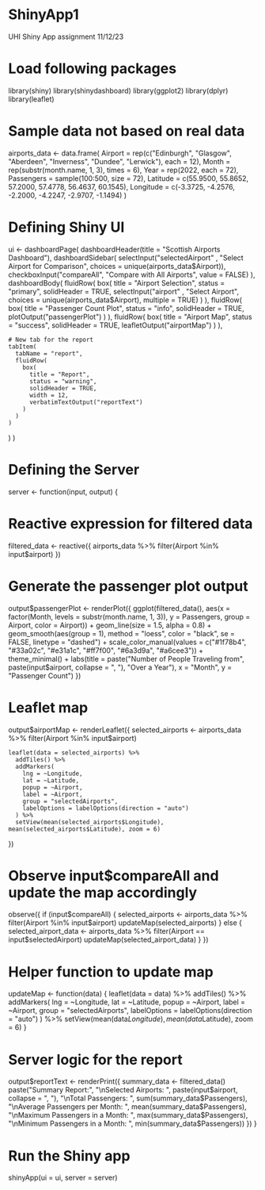 # ShinyApp1
UHI Shiny App assignment 11/12/23



# Load following packages
library(shiny)
library(shinydashboard)
library(ggplot2)
library(dplyr)
library(leaflet)

# Sample data not based on real data
airports_data <- data.frame(
  Airport = rep(c("Edinburgh", "Glasgow", "Aberdeen", "Inverness", "Dundee", "Lerwick"), each = 12),
  Month = rep(substr(month.name, 1, 3), times = 6),
  Year = rep(2022, each = 72),
  Passengers = sample(100:500, size = 72),
  Latitude = c(55.9500, 55.8652, 57.2000, 57.4778, 56.4637, 60.1545),
  Longitude = c(-3.3725, -4.2576, -2.2000, -4.2247, -2.9707, -1.1494)
)

# Defining Shiny UI
ui <- dashboardPage(
  dashboardHeader(title = "Scottish Airports Dashboard"),
  dashboardSidebar(
    selectInput("selectedAirport" , "Select Airport for Comparison", choices = unique(airports_data$Airport)),
    checkboxInput("compareAll", "Compare with All Airports", value = FALSE)
  ),
  dashboardBody(
    fluidRow(
      box(
        title = "Airport Selection",
        status = "primary",
        solidHeader = TRUE,
        selectInput("airport" , "Select Airport", choices = unique(airports_data$Airport), multiple = TRUE)
      )
    ),
    fluidRow(
      box(
        title = "Passenger Count Plot",
        status = "info",
        solidHeader = TRUE,
        plotOutput("passengerPlot")
      )
    ),
    fluidRow(
      box(
        title = "Airport Map",
        status = "success",
        solidHeader = TRUE,
        leafletOutput("airportMap")
      )
    ),
    
    # New tab for the report
    tabItem(
      tabName = "report",
      fluidRow(
        box(
          title = "Report",
          status = "warning",
          solidHeader = TRUE,
          width = 12,
          verbatimTextOutput("reportText")
        )
      )
    )
  )
)

# Defining the Server 
server <- function(input, output) {
  # Reactive expression for filtered data
  filtered_data <- reactive({
    airports_data %>%
      filter(Airport %in% input$airport)
  })
  
  # Generate the passenger plot output
  output$passengerPlot <- renderPlot({
    ggplot(filtered_data(), aes(x = factor(Month, levels = substr(month.name, 1, 3)), y = Passengers, group = Airport, color = Airport)) +
      geom_line(size = 1.5, alpha = 0.8) +
      geom_smooth(aes(group = 1), method = "loess", color = "black", se = FALSE, linetype = "dashed") +
      scale_color_manual(values = c("#1f78b4", "#33a02c", "#e31a1c", "#ff7f00", "#6a3d9a", "#a6cee3")) +
      theme_minimal() +
      labs(title = paste("Number of People Traveling from", paste(input$airport, collapse = ", "), "Over a Year"),
           x = "Month", y = "Passenger Count")
  })
  
  # Leaflet map
  output$airportMap <- renderLeaflet({
    selected_airports <- airports_data %>% filter(Airport %in% input$airport)
    
    leaflet(data = selected_airports) %>%
      addTiles() %>%
      addMarkers(
        lng = ~Longitude,
        lat = ~Latitude,
        popup = ~Airport,
        label = ~Airport,
        group = "selectedAirports",
        labelOptions = labelOptions(direction = "auto")
      ) %>%
      setView(mean(selected_airports$Longitude), mean(selected_airports$Latitude), zoom = 6)
  })
  
  # Observe input$compareAll and update the map accordingly
  observe({
    if (input$compareAll) {
      selected_airports <- airports_data %>% filter(Airport %in% input$airport)
      updateMap(selected_airports)
    } else {
      selected_airport_data <- airports_data %>% filter(Airport == input$selectedAirport)
      updateMap(selected_airport_data)
    }
  })
  
  # Helper function to update map
  updateMap <- function(data) {
    leaflet(data = data) %>%
      addTiles() %>%
      addMarkers(
        lng = ~Longitude,
        lat = ~Latitude,
        popup = ~Airport,
        label = ~Airport,
        group = "selectedAirports",
        labelOptions = labelOptions(direction = "auto")
      ) %>%
      setView(mean(data$Longitude), mean(data$Latitude), zoom = 6)
  }
  
  # Server logic for the report
  output$reportText <- renderPrint({
    summary_data <- filtered_data()
    paste("Summary Report:",
          "\nSelected Airports: ", paste(input$airport, collapse = ", "),
          "\nTotal Passengers: ", sum(summary_data$Passengers),
          "\nAverage Passengers per Month: ", mean(summary_data$Passengers),
          "\nMaximum Passengers in a Month: ", max(summary_data$Passengers),
          "\nMinimum Passengers in a Month: ", min(summary_data$Passengers))
  })
}

# Run the Shiny app
shinyApp(ui = ui, server = server)
